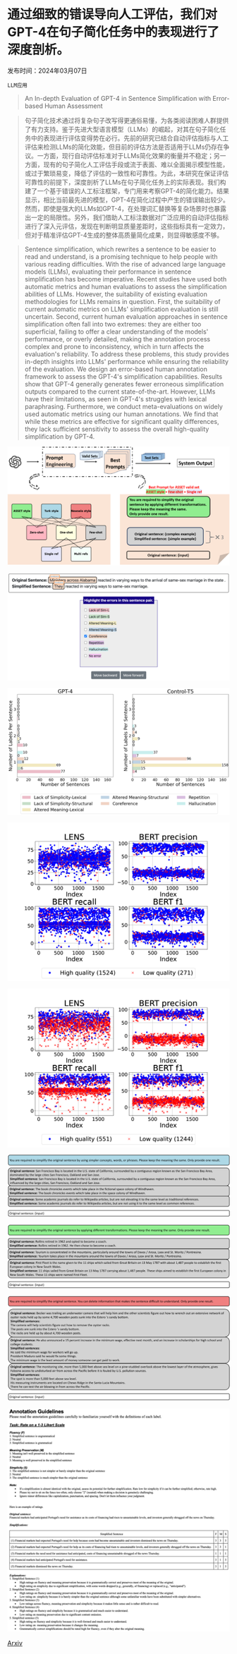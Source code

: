 # 通过细致的错误导向人工评估，我们对GPT-4在句子简化任务中的表现进行了深度剖析。

发布时间：2024年03月07日

`LLM应用`

> An In-depth Evaluation of GPT-4 in Sentence Simplification with Error-based Human Assessment

> 句子简化技术通过将复杂句子改写得更通俗易懂，为各类阅读困难人群提供了有力支持。鉴于先进大型语言模型（LLMs）的崛起，对其在句子简化任务中的表现进行评估变得势在必行。先前的研究已结合自动评估指标与人工评估来检测LLMs的简化效能，但目前的评估方法是否适用于LLMs仍存在争议。一方面，现行自动评估标准对于LLMs简化效果的衡量并不稳定；另一方面，现有的句子简化人工评估手段或流于表面、难以全面揭示模型性能，或过于繁琐易变，降低了评估的一致性和可靠性。为此，本研究在保证评估可靠性的前提下，深度剖析了LLMs在句子简化任务上的实际表现。我们构建了一个基于错误的人工标注框架，专门用来考察GPT-4的简化能力。结果显示，相比当前最先进的模型，GPT-4在简化过程中产生的错误输出较少。然而，即使是强大的LLMs如GPT-4，在处理词汇替换等复杂场景时也暴露出一定的局限性。另外，我们借助人工标注数据对广泛应用的自动评估指标进行了深入元评估，发现在判断明显质量差距时，这些指标具有一定效力，但对于精准评估GPT-4生成的整体高质量简化成果，则显得敏感度不够。

> Sentence simplification, which rewrites a sentence to be easier to read and understand, is a promising technique to help people with various reading difficulties. With the rise of advanced large language models (LLMs), evaluating their performance in sentence simplification has become imperative. Recent studies have used both automatic metrics and human evaluations to assess the simplification abilities of LLMs. However, the suitability of existing evaluation methodologies for LLMs remains in question. First, the suitability of current automatic metrics on LLMs' simplification evaluation is still uncertain. Second, current human evaluation approaches in sentence simplification often fall into two extremes: they are either too superficial, failing to offer a clear understanding of the models' performance, or overly detailed, making the annotation process complex and prone to inconsistency, which in turn affects the evaluation's reliability. To address these problems, this study provides in-depth insights into LLMs' performance while ensuring the reliability of the evaluation. We design an error-based human annotation framework to assess the GPT-4's simplification capabilities. Results show that GPT-4 generally generates fewer erroneous simplification outputs compared to the current state-of-the-art. However, LLMs have their limitations, as seen in GPT-4's struggles with lexical paraphrasing. Furthermore, we conduct meta-evaluations on widely used automatic metrics using our human annotations. We find that while these metrics are effective for significant quality differences, they lack sufficient sensitivity to assess the overall high-quality simplification by GPT-4.

![通过细致的错误导向人工评估，我们对GPT-4在句子简化任务中的表现进行了深度剖析。](../../../paper_images/2403.04963/x1.png)

![通过细致的错误导向人工评估，我们对GPT-4在句子简化任务中的表现进行了深度剖析。](../../../paper_images/2403.04963/x2.png)

![通过细致的错误导向人工评估，我们对GPT-4在句子简化任务中的表现进行了深度剖析。](../../../paper_images/2403.04963/x3.png)

![通过细致的错误导向人工评估，我们对GPT-4在句子简化任务中的表现进行了深度剖析。](../../../paper_images/2403.04963/x4.png)

![通过细致的错误导向人工评估，我们对GPT-4在句子简化任务中的表现进行了深度剖析。](../../../paper_images/2403.04963/x5.png)

![通过细致的错误导向人工评估，我们对GPT-4在句子简化任务中的表现进行了深度剖析。](../../../paper_images/2403.04963/x6.png)

![通过细致的错误导向人工评估，我们对GPT-4在句子简化任务中的表现进行了深度剖析。](../../../paper_images/2403.04963/x7.png)

![通过细致的错误导向人工评估，我们对GPT-4在句子简化任务中的表现进行了深度剖析。](../../../paper_images/2403.04963/x8.png)

![通过细致的错误导向人工评估，我们对GPT-4在句子简化任务中的表现进行了深度剖析。](../../../paper_images/2403.04963/x9.png)

[Arxiv](https://arxiv.org/abs/2403.04963)
